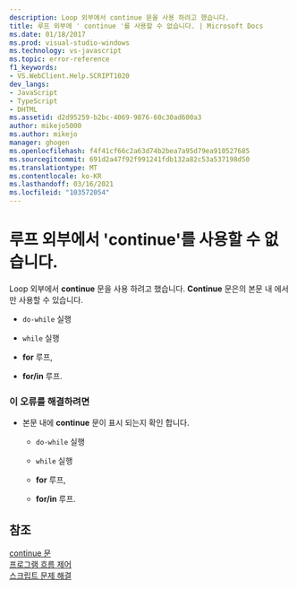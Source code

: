 ```yaml
---
description: Loop 외부에서 continue 문을 사용 하려고 했습니다.
title: 루프 외부에 ' continue '를 사용할 수 없습니다. | Microsoft Docs
ms.date: 01/18/2017
ms.prod: visual-studio-windows
ms.technology: vs-javascript
ms.topic: error-reference
f1_keywords:
- VS.WebClient.Help.SCRIPT1020
dev_langs:
- JavaScript
- TypeScript
- DHTML
ms.assetid: d2d95259-b2bc-4069-9876-60c30ad600a3
author: mikejo5000
ms.author: mikejo
manager: ghogen
ms.openlocfilehash: f4f41cf66c2a63d74b2bea7a95d79ea910527685
ms.sourcegitcommit: 691d2a47f92f991241fdb132a82c53a537198d50
ms.translationtype: MT
ms.contentlocale: ko-KR
ms.lasthandoff: 03/16/2021
ms.locfileid: "103572054"
---
```

# <a name="cant-have-continue-outside-of-loop"></a>루프 외부에서 'continue'를 사용할 수 없습니다.
Loop 외부에서 **continue** 문을 사용 하려고 했습니다. **Continue** 문은의 본문 내 에서만 사용할 수 있습니다.  
  
- `do-while` 실행  
  
- `while` 실행  
  
- **for** 루프,  
  
- **for/in** 루프.  
  
### <a name="to-correct-this-error"></a>이 오류를 해결하려면  
  
- 본문 내에 **continue** 문이 표시 되는지 확인 합니다.  
  
  - `do-while` 실행  

  - `while` 실행  

  - **for** 루프,  

  - **for/in** 루프.  
  
## <a name="see-also"></a>참조  
 [continue 문](https://developer.mozilla.org/docs/Web/JavaScript/Reference/Statements/continue)   
 [프로그램 흐름 제어](https://developer.mozilla.org/docs/Web/JavaScript/Guide/Control_flow_and_error_handling)   
 [스크립트 문제 해결](https://developer.mozilla.org/docs/Learn/JavaScript/First_steps/What_went_wrong)
